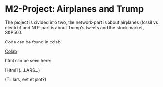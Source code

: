 # M2-Project: Airplanes and Trump

The project is divided into two, the network-part is about airplanes (fossil vs electric) and NLP-part is about Trump's tweets and the stock market, S&P500.

Code can be found in colab:

[Colab](https://colab.research.google.com/drive/1PhMeARbtLYwAEyB6beZal7DNZTxt8_bA#scrollTo=FOZeA_izCc3C)

html can be seen here:

[Html] (...LARS...)

(Til lars, evt et plot?)
